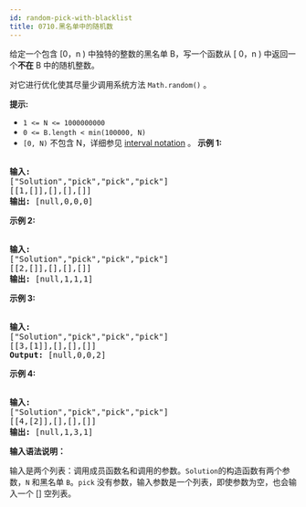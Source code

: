```yaml
---
id: random-pick-with-blacklist
title: 0710.黑名单中的随机数
---
```

给定一个包含 [0，n ) 中独特的整数的黑名单 B，写一个函数从 [ 0，n ) 中返回一个**不在** B 中的随机整数。

对它进行优化使其尽量少调用系统方法 <code>Math.random()</code> 。

**提示:**

- <code>1 &lt;= N &lt;= 1000000000</code>
- <code>0 &lt;= B.length &lt; min(100000, N)</code>
- <code>[0, N)</code> 不包含 N，详细参见 [interval notation](https://en.wikipedia.org/wiki/Interval_(mathematics)) 。
**示例 1:**


<pre><br/><strong>输入: <br/></strong>[&#34;Solution&#34;,&#34;pick&#34;,&#34;pick&#34;,&#34;pick&#34;]<br/>[[1,[]],[],[],[]]<br/><strong>输出: </strong>[null,0,0,0]<br/></pre>

**示例 2:**


<pre><br/><strong>输入: <br/></strong>[&#34;Solution&#34;,&#34;pick&#34;,&#34;pick&#34;,&#34;pick&#34;]<br/>[[2,[]],[],[],[]]<br/><strong>输出: </strong>[null,1,1,1]<br/></pre>

**示例 3:**


<pre><br/><strong>输入: <br/></strong>[&#34;Solution&#34;,&#34;pick&#34;,&#34;pick&#34;,&#34;pick&#34;]<br/>[[3,[1]],[],[],[]]<br/><strong>Output: </strong>[null,0,0,2]<br/></pre>

**示例 4:**


<pre><br/><strong>输入: <br/></strong>[&#34;Solution&#34;,&#34;pick&#34;,&#34;pick&#34;,&#34;pick&#34;]<br/>[[4,[2]],[],[],[]]<br/><strong>输出: </strong>[null,1,3,1]<br/></pre>

**输入语法说明：**

输入是两个列表：调用成员函数名和调用的参数。<code>Solution</code>的构造函数有两个参数，<code>N</code> 和黑名单 <code>B</code>。<code>pick</code> 没有参数，输入参数是一个列表，即使参数为空，也会输入一个 [] 空列表。
